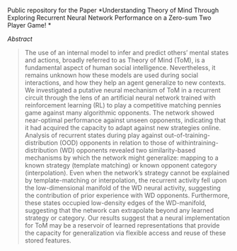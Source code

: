 Public repository for the Paper *Understanding Theory of Mind Through Exploring Recurrent Neural Network Performance on a Zero-sum Two Player Game!
*

*Abstract* 
> The use of an internal model to infer and predict others’ mental states and actions, broadly referred to as Theory of Mind (ToM), is a fundamental aspect of human social intelligence. Nevertheless, it remains unknown how these models are used during social interactions, and how they help an agent generalize to new contexts. We investigated a putative neural mechanism of ToM in a recurrent circuit through the lens of an artificial neural network trained with reinforcement learning (RL) to play a competitive matching pennies game against many algorithmic opponents. The network showed near-optimal performance against unseen opponents, indicating that it had acquired the capacity to adapt against new strategies online. Analysis of recurrent states during play against out-of-training-distribution (OOD) opponents in relation to those of withintraining-distribution (WD) opponents revealed two similarity-based mechanisms by which the network might generalize: mapping to a known strategy (template matching) or known opponent category (interpolation). Even when the network’s strategy cannot be explained by template-matching or interpolation, the recurrent activity fell upon the low-dimensional manifold of the WD neural activity, suggesting the contribution of prior experience with WD opponents. Furthermore, these states occupied low-density edges of the WD-manifold, suggesting that the network can extrapolate beyond any learned strategy or category. Our results suggest that a neural implementation for ToM may be a reservoir of learned representations that provide the capacity for generalization via flexible access and reuse of these stored features.



